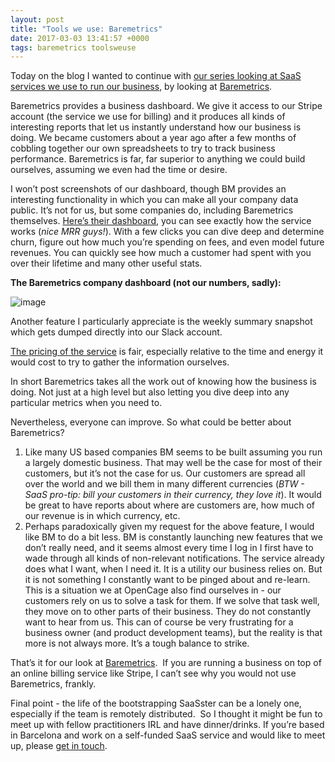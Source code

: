 ```yaml
--- 
layout: post
title: "Tools we use: Baremetrics"
date: 2017-03-03 13:41:57 +0000
tags: baremetrics toolsweuse
---
```

Today on the blog I wanted to continue with [our series looking at SaaS services we use to run our business](http://blog.opencagedata.com/tagged/toolsweuse), by looking at [Baremetrics](https://baremetrics.com/).

Baremetrics provides a business dashboard. We give it access to our Stripe account (the service we use for billing) and it produces all kinds of interesting reports that let us instantly understand how our business is doing. We became customers about a year ago after a few months of cobbling together our own spreadsheets to try to track business performance. Baremetrics is far, far superior to anything we could build ourselves, assuming we even had the time or desire.

I won’t post screenshots of our dashboard, though BM provides an interesting functionality in which you can make all your company data public. It’s not for us, but some companies do, including Baremetrics themselves. [Here’s their dashboard](https://demo.baremetrics.com/), you can see exactly how the service works (_nice MRR guys!_). With a few clicks you can dive deep and determine churn, figure out how much you’re spending on fees, and even model future revenues. You can quickly see how much a customer had spent with you over their lifetime and many other useful stats.

**The Baremetrics company dashboard (not our numbers, sadly):**

![image](/images/tumblr_inline_om8ok0b3RX1siukvl_540.png)

Another feature I particularly appreciate is the weekly summary snapshot which gets dumped directly into our Slack account.

[The pricing of the service](https://baremetrics.com/pricing) is fair, especially relative to the time and energy it would cost to try to gather the information ourselves.

In short Baremetrics takes all the work out of knowing how the business is doing. Not just at a high level but also letting you dive deep into any particular metrics when you need to.

Nevertheless, everyone can improve. So what could be better about Baremetrics?

1.  Like many US based companies BM seems to be built assuming you run a largely domestic business. That may well be the case for most of their customers, but it’s not the case for us. Our customers are spread all over the world and we bill them in many different currencies (_BTW - SaaS pro-tip: bill your customers in their currency, they love it_). It would be great to have reports about where are customers are, how much of our revenue is in which currency, etc.
2.  Perhaps paradoxically given my request for the above feature, I would like BM to do a bit less. BM is constantly launching new features that we don’t really need, and it seems almost every time I log in I first have to wade through all kinds of non-relevant notifications. The service already does what I want, when I need it. It is a utility our business relies on. But it is not something I constantly want to be pinged about and re-learn. This is a situation we at OpenCage also find ourselves in - our customers rely on us to solve a task for them. If we solve that task well, they move on to other parts of their business. They do not constantly want to hear from us. This can of course be very frustrating for a business owner (and product development teams), but the reality is that more is not always more. It’s a tough balance to strike.

That’s it for our look at [Baremetrics](https://baremetrics.com/).  If you are running a business on top of an online billing service like Stripe, I can’t see why you would not use Baremetrics, frankly.

Final point - the life of the bootstrapping SaaSster can be a lonely one, especially if the team is remotely distributed.  So I thought it might be fun to meet up with fellow practitioners IRL and have dinner/drinks. If you’re based in Barcelona and work on a self-funded SaaS service and would like to meet up, please [get in touch](https://twitter.com/freyfogle).